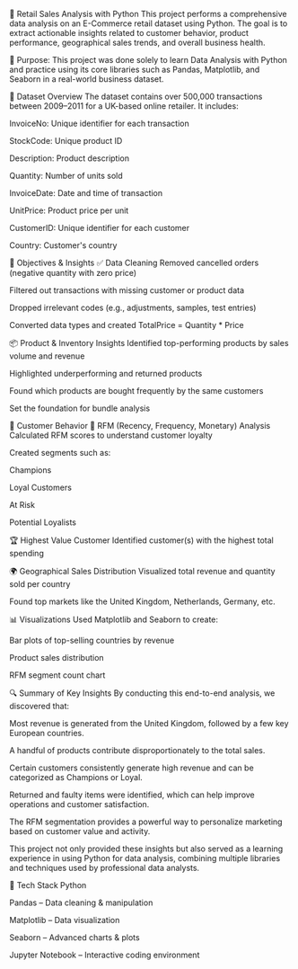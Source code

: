 
🛒 Retail Sales Analysis with Python
This project performs a comprehensive data analysis on an E-Commerce retail dataset using Python. The goal is to extract actionable insights related to customer behavior, product performance, geographical sales trends, and overall business health.

🎯 Purpose: This project was done solely to learn Data Analysis with Python and practice using its core libraries such as Pandas, Matplotlib, and Seaborn in a real-world business dataset.

📁 Dataset Overview
The dataset contains over 500,000 transactions between 2009–2011 for a UK-based online retailer. It includes:

InvoiceNo: Unique identifier for each transaction

StockCode: Unique product ID

Description: Product description

Quantity: Number of units sold

InvoiceDate: Date and time of transaction

UnitPrice: Product price per unit

CustomerID: Unique identifier for each customer

Country: Customer's country

📌 Objectives & Insights
✅ Data Cleaning
Removed cancelled orders (negative quantity with zero price)

Filtered out transactions with missing customer or product data

Dropped irrelevant codes (e.g., adjustments, samples, test entries)

Converted data types and created TotalPrice = Quantity * Price

📦 Product & Inventory Insights
Identified top-performing products by sales volume and revenue

Highlighted underperforming and returned products

Found which products are bought frequently by the same customers

Set the foundation for bundle analysis

🤝 Customer Behavior
🧮 RFM (Recency, Frequency, Monetary) Analysis
Calculated RFM scores to understand customer loyalty

Created segments such as:

Champions

Loyal Customers

At Risk

Potential Loyalists

🏆 Highest Value Customer
Identified customer(s) with the highest total spending

🌍 Geographical Sales Distribution
Visualized total revenue and quantity sold per country

Found top markets like the United Kingdom, Netherlands, Germany, etc.

📊 Visualizations
Used Matplotlib and Seaborn to create:

Bar plots of top-selling countries by revenue

Product sales distribution

RFM segment count chart

🔍 Summary of Key Insights
By conducting this end-to-end analysis, we discovered that:

Most revenue is generated from the United Kingdom, followed by a few key European countries.

A handful of products contribute disproportionately to the total sales.

Certain customers consistently generate high revenue and can be categorized as Champions or Loyal.

Returned and faulty items were identified, which can help improve operations and customer satisfaction.

The RFM segmentation provides a powerful way to personalize marketing based on customer value and activity.

This project not only provided these insights but also served as a learning experience in using Python for data analysis, combining multiple libraries and techniques used by professional data analysts.

🧰 Tech Stack
Python

Pandas – Data cleaning & manipulation

Matplotlib – Data visualization

Seaborn – Advanced charts & plots

Jupyter Notebook – Interactive coding environment
